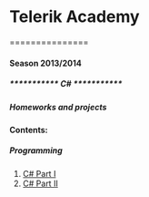 # Telerik Academy
===============
#### Season 2013/2014

##### *********** C# ***********

##### Homeworks and projects

#### Contents:
##### Programming
 1.  [C# Part I](https://github.com/Anastasoff/Telerik-Academy/tree/master/Programming/CSharpPartOne)
 2.  [C# Part II](https://github.com/Anastasoff/Telerik-Academy/tree/master/Programming/CSharpPartTwo)

